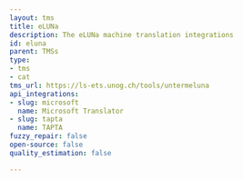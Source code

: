 ```yaml
---
layout: tms
title: eLUNa
description: The eLUNa machine translation integrations
id: eluna
parent: TMSs
type:
- tms
- cat
tms_url: https://ls-ets.unog.ch/tools/untermeluna
api_integrations:
- slug: microsoft
  name: Microsoft Translator
- slug: tapta
  name: TAPTA
fuzzy_repair: false
open-source: false
quality_estimation: false

---
```


